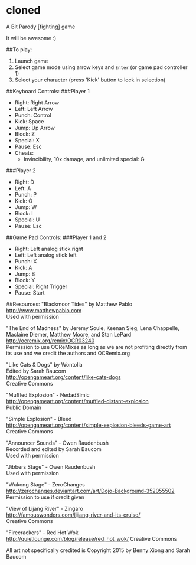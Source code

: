 # cloned
 A Bit Parody [fighting] game

It will be awesome :)

##To play:
  1. Launch game
  2. Select game mode using arrow keys and `Enter` (or game pad controller 1)
  3. Select your character (press 'Kick' button to lock in selection)

##Keyboard Controls:
###Player 1
  * Right: Right Arrow
  * Left:    Left Arrow
  * Punch:   Control
  * Kick:    Space
  * Jump:    Up Arrow
  * Block:   Z
  * Special: X
  * Pause: Esc
  * Cheats:
    * Invincibility, 10x damage, and unlimited special: G

###Player 2
  * Right: D
  * Left:  A
  * Punch: P
  * Kick:  O
  * Jump:  W
  * Block: I
  * Special: U
  * Pause: Esc

##Game Pad Controls:
###Player 1 and 2
  * Right:   Left analog stick right
  * Left:    Left analog stick left
  * Punch:   X
  * Kick:    A
  * Jump:    B
  * Block:   Y
  * Special: Right Trigger
  * Pause: Start


##Resources:
"Blackmoor Tides" by Matthew Pablo  
http://www.matthewpablo.com  
Used with permission  
  
"The End of Madness" by Jeremy Soule, Keenan Sieg, Lena Chappelle, Maclaine Diemer, Matthew Moore, and Stan LePard  
http://ocremix.org/remix/OCR03240  
Permission to use OCReMixes as long as we are not profiting directly from its use and we credit the authors and OCRemix.org 

"Like Cats & Dogs" by Wontolla  
Edited by Sarah Baucom  
http://opengameart.org/content/like-cats-dogs  
Creative Commons  
  
"Muffled Explosion" - NedadSimic  
http://opengameart.org/content/muffled-distant-explosion  
Public Domain  
  
"Simple Explosion" - Bleed  
http://opengameart.org/content/simple-explosion-bleeds-game-art  
Creative Commons  

"Announcer Sounds" - Owen Raudenbush  
Recorded and edited by Sarah Baucom  
Used with permission  

"Jibbers Stage" - Owen Raudenbush  
Used with permission  

"Wukong Stage" - ZeroChanges  
http://zerochanges.deviantart.com/art/Dojo-Background-352055502  
Permission to use if credit given  

"View of Lijang River" - Zingaro  
http://famouswonders.com/lijiang-river-and-its-cruise/  
Creative Commons  

"Firecrackers" - Red Hot Wok  
http://quietlounge.com/blog/release/red_hot_wok/
Creative Commons
  
All art not specifically credited is Copyright 2015 by Benny Xiong and Sarah Baucom

